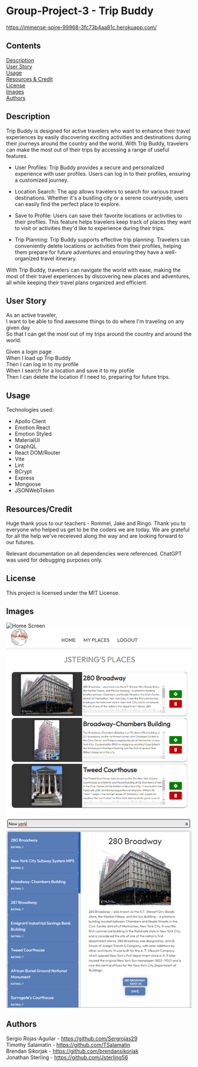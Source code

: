 # Group-Project-3 - Trip Buddy

https://immense-spire-99968-3fc73b4aa81c.herokuapp.com/


## Contents
[Description](#description)<br>
[User Story](#user-story)<br>
[Usage](#usage)<br>
[Resources & Credit](#resourcescredit)<br>
[License](#license)<br>
[Images](#images)<br>
[Authors](#authors)<br>

## Description
Trip Buddy is designed for active travelers who want to enhance their travel experiences by easily discovering exciting activities and destinations during their journeys around the country and the world. With Trip Buddy, travelers can make the most out of their trips by accessing a range of useful features.

- User Profiles: Trip Buddy provides a secure and personalized experience with user profiles. Users can log in to their profiles, ensuring a customized journey.

- Location Search: The app allows travelers to search for various travel destinations. Whether it's a bustling city or a serene countryside, users can easily find the perfect place to explore.

- Save to Profile: Users can save their favorite locations or activities to their profiles. This feature helps travelers keep track of places they want to visit or activities they'd like to experience during their trips.

- Trip Planning: Trip Buddy supports effective trip planning. Travelers can conveniently delete locations or activities from their profiles, helping them prepare for future adventures and ensuring they have a well-organized travel itinerary.

With Trip Buddy, travelers can navigate the world with ease, making the most of their travel experiences by discovering new places and adventures, all while keeping their travel plans organized and efficient.

## User Story
As an active traveler,<br>
I want to be able to find awesome things to do where I'm traveling on any given day<br>
So that I can get the most out of my trips around the country and around the world.<br>

Given a login page<br>
When I load up Trip Buddy<br>
Then I can log in to my profile<br>
When I search for a location and save it to my profile<br>
Then I can delete the location if I need to, preparing for future trips.<br>


## Usage
Technologies used:
 - Apollo Client
 - Emotion React
 - Emotion Styled
 - MaterialUI
 - GraphQL
 - React DOM/Router
 - Vite
 - Lint
 - BCrypt
 - Express
 - Mongoose
 - JSONWebToken

## Resources/Credit
Huge thank yous to our teachers - Rommel, Jake and Ringo. Thank you to everyone who helped us get to be the coders we are today. We are grateful for all the help we've receieved along the way and are looking forward to our futures.

Relevant documentation on all dependencies were referenced.
ChatGPT was used for debugging purposes only.

## License
This project is licensed under the MIT License.

## Images
![Home Screen](./client./public/image-1.png) <br>
![Saved Places](client\public\image.png)<br>
![Place Search](client\public\image-2.png)<br>

## Authors
Sergio Rojas-Aguilar - https://github.com/Sergrojas29<br>
Timothy Salamatin - https://github.com/TSalamatin<br>
Brendan Sikorjak - https://github.com/brendansikorjak<br>
Jonathan Sterling - https://github.com/Jsterling56 
